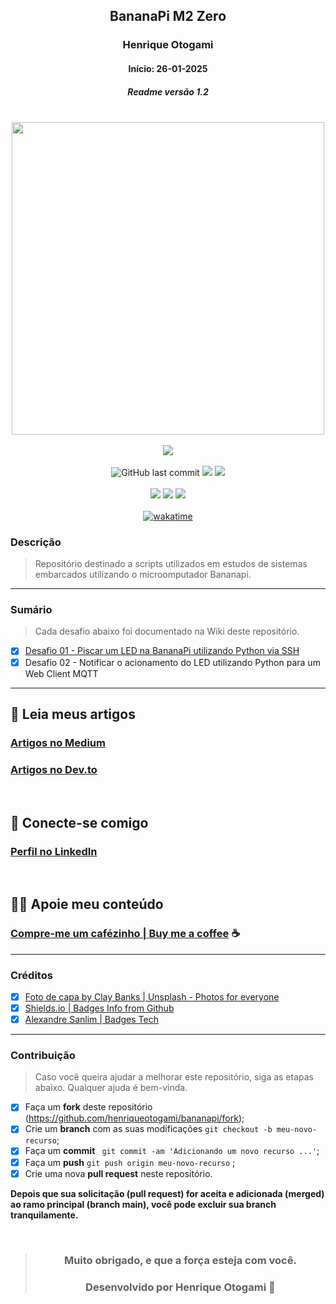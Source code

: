 <div align="center">

## BananaPi M2 Zero
### Henrique Otogami
#### Início: 26-01-2025
##### Readme versão 1.2

</div>
<br>
<div align="center">
<img width="500" src="https://github.com/henriqueotogami/todolistyoutube/blob/master/JAVA-Cover.png?raw=true">
</div>
<br>
<div align="center">
<img src="https://img.shields.io/github/release-date/henriqueotogami/bananapi">
</div>
<br>
<div align="center">
<img alt="GitHub last commit" src="https://img.shields.io/github/last-commit/henriqueotogami/bananapi">
<img src="https://img.shields.io/github/checks-status/henriqueotogami/bananapi/main">
<img src="https://img.shields.io/github/issues/henriqueotogami/bananapi">
</div>
<br>
<div align="center">
<img src="https://img.shields.io/github/forks/henriqueotogami/bananapi?style=flat">
<img src="https://img.shields.io/github/stars/henriqueotogami/bananapi?style=flat">
<img src="https://img.shields.io/github/license/henriqueotogami/bananapi">
</div>
<br>
<div align=center>
<a href="https://wakatime.com/badge/user/1e53636e-c916-4d50-9ce1-f3ac75a883e3/project/3ae4b915-02bd-437c-8c03-071716563261.svg"><img src="https://wakatime.com/badge/user/1e53636e-c916-4d50-9ce1-f3ac75a883e3/project/3ae4b915-02bd-437c-8c03-071716563261.svg" alt="wakatime"></a>
</div>

### Descrição
> Repositório destinado a scripts utilizados em estudos de sistemas embarcados utilizando o microomputador Bananapi.

<hr>

### Sumário

> Cada desafio abaixo foi documentado na Wiki deste repositório.

- [x] [Desafio 01 - Piscar um LED na BananaPi utilizando Python via SSH](https://github.com/henriqueotogami/bananapi/wiki/Desafio-01-%E2%80%90-Piscar-um-LED-na-BananaPi-utilizando-Python-via-SSH)
- [x] Desafio 02 - Notificar o acionamento do LED utilizando Python para um Web Client MQTT

<hr>

## 📝 Leia meus artigos

### [Artigos no Medium](https://medium.com/@henriqueotogami)
### [Artigos no Dev.to](https://dev.to/henriqueotogami)

<br>

## 💼 Conecte-se comigo
### [Perfil no LinkedIn](https://www.linkedin.com/in/henrique-matheus-alves-pereira)

<br>

## 🙏🏻 Apoie meu conteúdo
### [Compre-me um cafézinho | Buy me a coffee](https://ko-fi.com/henriqueotogami) ☕

<hr>

### Créditos
- [x] [Foto de capa by Clay Banks | Unsplash - Photos for everyone](https://unsplash.com/photos/oO6Gm16Cqcg)
- [x] [Shields.io | Badges Info from Github](https://img.shields.io)
- [x] [Alexandre Sanlim | Badges Tech](https://github.com/alexandresanlim/Badges4-README.md-Profile)

<hr>

### Contribuição
> Caso você queira ajudar a melhorar este repositório, siga as etapas abaixo.
> Qualquer ajuda é bem-vinda.

- [x] Faça um **fork** deste repositório (https://github.com/henriqueotogami/bananapi/fork);
- [x] Crie um **branch** com as suas modificações ` git checkout -b meu-novo-recurso `;
- [x] Faça um **commit** ` git commit -am 'Adicionando um novo recurso ...'`;
- [x] Faça um **push** ` git push origin meu-novo-recurso ` ;
- [x] Crie uma nova **pull request** neste repositório.

**Depois que sua solicitação (pull request) for aceita e adicionada (merged) ao ramo principal (branch main), você pode excluir sua branch tranquilamente.**

<div align="center">

<br>

> ### **Muito obrigado, e que a força esteja com você.**
>
> ### Desenvolvido por **Henrique Otogami** 🦁

</div>
